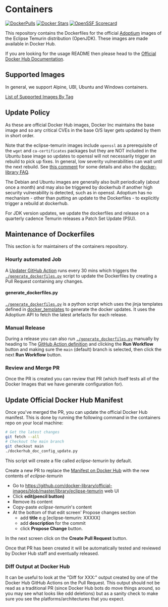 # Containers
[![DockerPulls](https://img.shields.io/docker/pulls/_/eclipse-temurin?label=Docker%20Pulls)](https://hub.docker.com/_/eclipse-temurin)
[![Docker Stars](https://img.shields.io/docker/stars/_/eclipse-temurin?label=Docker%20Stars)](https://hub.docker.com/r/_/eclipse-temurin)
[![OpenSSF Scorecard](https://api.securityscorecards.dev/projects/github.com/adoptium/containers/badge)](https://api.securityscorecards.dev/projects/github.com/adoptium/containers)

This repository contains the Dockerfiles for the official [Adoptium](https://adoptium.net) images of the Eclipse Temurin distribution (OpenJDK). These images are made available in Docker Hub.

If you are looking for the usage README then please head to the [Official Docker Hub Documentation](https://hub.docker.com/_/eclipse-temurin).

## Supported Images

In general, we support Alpine, UBI, Ubuntu and Windows containers.

[List of Supported Images By Tag](https://github.com/docker-library/docs/tree/master/eclipse-temurin#simple-tags)

## Update Policy

As these are official Docker Hub images, Docker Inc maintains the base image
and so any critical CVEs in the base O/S layer gets updated by them in short
order.

Note that the eclipse-temurin images include `openssl` as a prerequisite of
the `wget` and `ca-certificates` packages but they are NOT included in the
Ubuntu base image so updates to openssl will not necessarily trigger an
rebuild to pick up fixes.  In general, low severity vulnerabilities can wait
until the next rebuild.  See
[this comment](https://github.com/docker-library/official-images/issues/16225#issuecomment-1942193224)
for some details and also the
[docker-library FAQ](https://github.com/docker-library/faq/tree/master?tab=readme-ov-file#image-building).

The Debian and Ubuntu images are generally also built periodically (about
once a month) and may also be triggered by dockerhub if another high
security vulnerability is detected, such as in openssl.  Adoptium has no
mechanism - other than putting an update to the Dockerfiles - to explicitly
trigger a rebuild at dockerhub.

For JDK version updates, we update the dockerfiles and release on a
quarterly cadence Temurin releases a Patch Set Update (PSU).

## Maintenance of Dockerfiles

This section is for maintainers of the containers repository.

### Hourly automated Job

A [Updater GitHub Action](.github/workflows/updater.yml) runs every 30 mins which triggers the
[`./generate_dockerfiles.py`](./generate_dockerfiles.py) script to update the Dockerfiles by creating a Pull Request containing any changes.

#### generate_dockerfiles.py

[`./generate_dockerfiles.py`](./generate_dockerfiles.py) is a python script which uses the jinja templates defined in [docker_templates](./docker_templates/) to generate the docker updates. It uses the Adoptium API to fetch the latest artefacts for each release.

### Manual Release

During a release you can also run [`./generate_dockerfiles.py`](./generate_dockerfiles.py) manually by heading to The [GitHub Action definition](https://github.com/adoptium/containers/actions/workflows/updater.yml) and clicking the **Run Workflow** button and making sure the `main` (default) branch is selected, then click the next **Run Workflow** button.

### Review and Merge PR

Once the PR is created you can review that PR (which itself tests all of the Docker Images that we have generate configuration for).

## Update Official Docker Hub Manifest

Once you've merged the PR, you can update the official Docker Hub manifest. This is done by running the following command in the containers repo on your local machine:

```bash
# Get the latest changes
git fetch --all
# Checkout the main branch
git checkout main
./dockerhub_doc_config_update.py
```

This script will create a file called _eclipse-temurin_ by default.

Create a new PR to replace the [Manifest on Docker Hub](https://github.com/docker-library/official-images/blob/master/library/eclipse-temurin) with the new contents of _eclipse-temurin_ 

- Go to https://github.com/docker-library/official-images/blob/master/library/eclipse-temurin web UI 
- Click **edit(pencil button)** 
- Remove its content
- Copy-paste _eclipse-temurin_'s content
- At the bottom of that edit screen' Propose changes section
  - add **title** e.g [eclipse-temurin: XXXXX]
  - add **description** for the commit 
  - click  **Propose Change** button.

In the next screen click on the **Create Pull Request** button.

Once that PR has been created it will be automatically tested and reviewed by Docker Hub staff and eventually released.

### Diff Output at Docker Hub

It can be useful to look at the "Diff for XXX:" output created by one of the Docker Hub GitHub Actions on the Pull Request. This output
should not be read as a traditional PR (since Docker Hub bots do move things around, so you may see what looks like odd deletions)
but as a sanity check to make sure you see the platforms/architectures that you expect.
